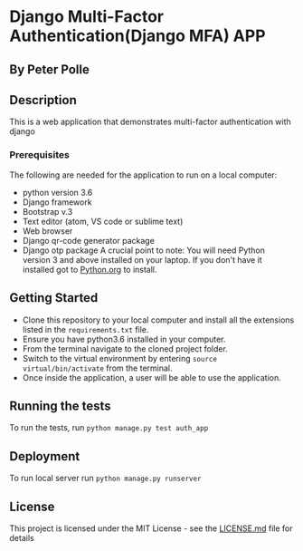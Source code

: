 # Django Multi-Factor Authentication(Django MFA) APP

## By Peter Polle

## Description
This is a web application that demonstrates multi-factor authentication with django

### Prerequisites

The following are needed for the application to run on a local computer:
* python version 3.6
* Django framework
* Bootstrap v.3
* Text editor (atom, VS code or sublime text)
* Web browser
* Django qr-code generator package
* Django otp package
A crucial point to note: You will need Python version 3 and above installed on your laptop.
If you don't have it installed got to [Python.org](https://www.python.org/downloads/) to install.

## Getting Started
* Clone this repository to your local computer and install all the extensions listed in the ``requirements.txt`` file.
* Ensure you have python3.6 installed in your computer.
* From the terminal navigate to the cloned project folder.
* Switch to the virtual environment by entering  ```source virtual/bin/activate``` from the terminal. 
* Once inside the application, a user will be able to use the application.

## Running the tests

To run the tests, run ``python manage.py test auth_app``

## Deployment

To run local server run ``python manage.py runserver``



## License

This project is licensed under the MIT License - see the [LICENSE.md](LICENSE.md) file for details
